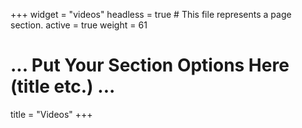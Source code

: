 +++
widget = "videos"
headless = true  # This file represents a page section.
active = true
weight = 61
# ... Put Your Section Options Here (title etc.) ...
title = "Videos"
+++
